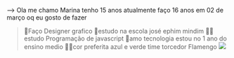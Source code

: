 --> Ola me chamo Marina tenho 15 anos atualmente
faço 16 anos em 02 de março 
oq eu gosto de fazer

> 🎨Faço Designer grafico
> 📘estudo na escola josé ephim mindim
> 👩‍💻estudo Programação de javascript
> 📱amo tecnologia
> estou no 1 ano do ensino medio
> 🔵💚cor preferita azul e verde
> time torcedor Flamengo
![](https://media1.tenor.com/m/LY1SSPItsl8AAAAC/pedro-pedro-flamengo.gif)

